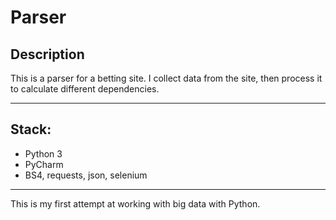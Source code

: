 # Parser

## Description
This is a parser for a betting site. I collect data from the site, then process it to calculate different dependencies.
___

## Stack:
+ Python 3
+ PyCharm
+ BS4, requests, json, selenium
  
___

This is my first attempt at working with big data with Python.
